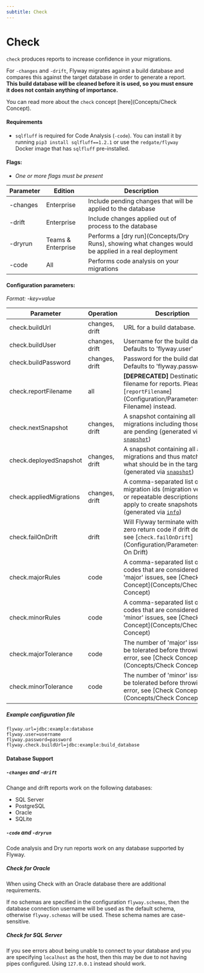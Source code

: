 ```yaml
---
subtitle: Check
---
```


# Check

`check` produces reports to increase confidence in your migrations.

For `-changes` and `-drift`, Flyway migrates against a build database and compares this against the target database in order to generate a report.
**This build database will be cleaned before it is used, so you must ensure it does not contain anything of importance.**

You can read more about the `check` concept [here](Concepts/Check Concept).

#### Requirements
- `sqlfluff` is required for Code Analysis (`-code`). You can install it by running `pip3 install sqlfluff==1.2.1` or use the `redgate/flyway` Docker image that has `sqlfluff` pre-installed.

#### Flags:
- _One or more flags must be present_

| Parameter                     | Edition            |  Description
| ----------------------------- | -------------------| -----------------------------------------------------
|    -changes                   | Enterprise         | Include pending changes that will be applied to the database
|    -drift                     | Enterprise         | Include changes applied out of process to the database
|    -dryrun                    | Teams & Enterprise | Performs a [dry run](Concepts/Dry Runs), showing what changes would be applied in a real deployment
|    -code                      | All                | Performs code analysis on your migrations

#### Configuration parameters:
 _Format: -key=value_

| Parameter                     | Operation      | Description
| ----------------------------- | -------------- | -------------------------------------------------
|    check.buildUrl             | changes, drift | URL for a build database.
|    check.buildUser            | changes, drift | Username for the build database. Defaults to 'flyway.user'
|    check.buildPassword        | changes, drift | Password for the build database. Defaults to 'flyway.password'
|    check.reportFilename       | all            | **[DEPRECATED]** Destination filename for reports. Please use [`reportFilename`](Configuration/Parameters/Report Filename) instead.
|    check.nextSnapshot         | changes, drift | A snapshot containing all migrations including those that are pending (generated via [`snapshot`](Commands/snapshot))
|    check.deployedSnapshot     | changes, drift | A snapshot containing all applied migrations and thus matching what should be in the target (generated via [`snapshot`](Commands/snapshot))
|    check.appliedMigrations    | changes, drift | A comma-separated list of migration ids (migration versions or repeatable descriptions) to apply to create snapshots (generated via [`info`](Commands/info))
|    check.failOnDrift          | drift          | Will Flyway terminate with a non-zero return code if drift detected, see [`check.failOnDrift`](Configuration/Parameters/Fail On Drift)
|    check.majorRules           | code           | A comma-separated list of rule codes that are considered to be 'major' issues, see [Check Concept](Concepts/Check Concept)
|    check.minorRules           | code           | A comma-separated list of rule codes that are considered to be 'minor' issues, see [Check Concept](Concepts/Check Concept)
|    check.majorTolerance       | code           | The number of 'major' issues to be tolerated before throwing an error, see [Check Concept](Concepts/Check Concept)
|    check.minorTolerance       | code           | The number of 'minor' issues to be tolerated before throwing an error, see [Check Concept](Concepts/Check Concept)

##### Example configuration file

```properties
flyway.url=jdbc:example:database
flyway.user=username
flyway.password=password
flyway.check.buildUrl=jdbc:example:build_database
```

#### Database Support

##### `-changes` and `-drift`

Change and drift reports work on the following databases:

- SQL Server
- PostgreSQL
- Oracle
- SQLite

##### `-code` and `-dryrun`

Code analysis and Dry run reports work on any database supported by Flyway.

##### Check for Oracle

When using Check with an Oracle database there are additional requirements.

If no schemas are specified in the configuration `flyway.schemas`, then the database connection username will be used as the default schema, otherwise `flyway.schemas` will be used.
These schema names are case-sensitive.

##### Check for SQL Server

If you see errors about being unable to connect to your database and you are specifying `localhost` as the host, then this may be due to not having pipes configured. Using `127.0.0.1` instead should work.
